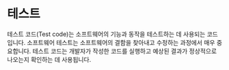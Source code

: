 # 테스트

테스트 코드(Test code)는 소프트웨어의 기능과 동작을 테스트하는 데 사용되는 코드입니다. 소프트웨어 테스트는 소프트웨어의 결함을 찾아내고 수정하는 과정에서 매우 중요합니다. 테스트 코드는 개발자가 작성한 코드를 실행하고 예상된 결과가 정상적으로 나오는지 확인하는 데 사용됩니다.
